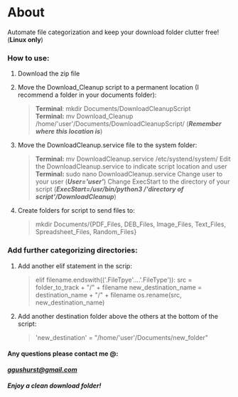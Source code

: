 # About
Automate file categorization and keep your download folder clutter free! (**Linux only**)

### How to use:

1. Download the zip file

2. Move the Download_Cleanup script to a permanent location (I recommend a folder in your documents folder):
    > **Terminal**: mkdir Documents/DownloadCleanupScript  
    **Terminal:** mv Download_Cleanup /home/'user'/Documents/DownloadCleanupScript/
    (***Remember where this location is***)

3. Move the DownloadCleanup.service file to the system folder: 
    > **Terminal:** mv DownloadCleanup.service /etc/systend/system/ 
    Edit the DownloadCleanup.service to indicate script location and user
    **Terminal:** sudo nano DownloadCleanup.service
    Change user to your user (***User='user'***)
    Change ExecStart to the directory of your script (***ExecStart=/usr/bin/python3 /'directory of script'/DownloadCleanup***)
    
4. Create folders for script to send files to:
    > mkdir Documents/{PDF_Files, DEB_Files, Image_Files, Text_Files, Spreadsheet_Files, Random_Files}

### Add further categorizing directories:
1. Add another elif statement in the scrip:
    > elif filename.endswith(('.FileTpye'....'.FileType')):
        src = folder_to_track + "/" + filename
        new_destination_name = destination_name + "/" + filename
        os.rename(src, new_destination_name)
2. Add another destination folder above the others at the bottom of the script:
    > 'new_destination' = "/home/'user'/Documents/new_folder"
        
#### Any questions please contact me @:
***ggushurst@gmail.com***

##### Enjoy a clean download folder!
